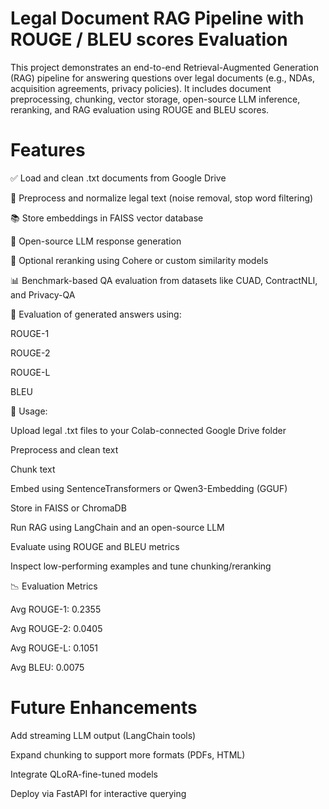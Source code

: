# Legal Document RAG Pipeline with ROUGE / BLEU scores Evaluation
This project demonstrates an end-to-end Retrieval-Augmented Generation (RAG) pipeline for answering questions over legal documents (e.g., NDAs, acquisition agreements, privacy policies). It includes document preprocessing, chunking, vector storage, open-source LLM inference, reranking, and RAG evaluation using ROUGE and BLEU scores.

# Features

✅ Load and clean .txt documents from Google Drive

🧹 Preprocess and normalize legal text (noise removal, stop word filtering)

📚 Store embeddings in FAISS vector database

🤖 Open-source LLM response generation 

🔁 Optional reranking using Cohere or custom similarity models

📊 Benchmark-based QA evaluation from datasets like CUAD, ContractNLI, and Privacy-QA

🧪 Evaluation of generated answers using:

ROUGE-1

ROUGE-2

ROUGE-L

BLEU



🔧 Usage:

Upload legal .txt files to your Colab-connected Google Drive folder

Preprocess and clean text 

Chunk text 

Embed using SentenceTransformers or Qwen3-Embedding (GGUF)

Store in FAISS or ChromaDB

Run RAG using LangChain and an open-source LLM

Evaluate using ROUGE and BLEU metrics

Inspect low-performing examples and tune chunking/reranking

📉 Evaluation Metrics

Avg ROUGE-1: 0.2355

Avg ROUGE-2: 0.0405

Avg ROUGE-L: 0.1051

Avg BLEU:    0.0075

# Future Enhancements
Add streaming LLM output (LangChain tools)

Expand chunking to support more formats (PDFs, HTML)

Integrate QLoRA-fine-tuned models

Deploy via FastAPI for interactive querying
